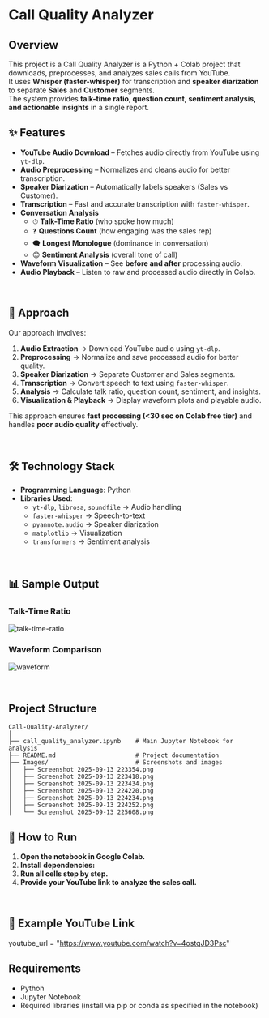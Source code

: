 # Call Quality Analyzer

## Overview
This project is a Call Quality Analyzer is a Python + Colab project that downloads, preprocesses, and analyzes sales calls from YouTube.  
It uses **Whisper (faster-whisper)** for transcription and **speaker diarization** to separate **Sales** and **Customer** segments.  
The system provides **talk-time ratio, question count, sentiment analysis, and actionable insights** in a single report.  

## ✨ Features  
- **YouTube Audio Download** – Fetches audio directly from YouTube using `yt-dlp`.  
- **Audio Preprocessing** – Normalizes and cleans audio for better transcription.  
- **Speaker Diarization** – Automatically labels speakers (Sales vs Customer).  
- **Transcription** – Fast and accurate transcription with `faster-whisper`.  
- **Conversation Analysis**  
  - ⏱ **Talk-Time Ratio** (who spoke how much)  
  - ❓ **Questions Count** (how engaging was the sales rep)  
  - 🗨 **Longest Monologue** (dominance in conversation)  
  - 😊 **Sentiment Analysis** (overall tone of call)  
- **Waveform Visualization** – See **before and after** processing audio.  
- **Audio Playback** – Listen to raw and processed audio directly in Colab.  

<br/>

## 🧠 Approach  
Our approach involves:  
1. **Audio Extraction** → Download YouTube audio using `yt-dlp`.  
2. **Preprocessing** → Normalize and save processed audio for better quality.  
3. **Speaker Diarization** → Separate Customer and Sales segments.  
4. **Transcription** → Convert speech to text using `faster-whisper`.  
5. **Analysis** → Calculate talk ratio, question count, sentiment, and insights.  
6. **Visualization & Playback** → Display waveform plots and playable audio.  

This approach ensures **fast processing (<30 sec on Colab free tier)** and handles **poor audio quality** effectively.  

<br/>

## 🛠️ Technology Stack  
- **Programming Language**: Python  
- **Libraries Used**:  
  - `yt-dlp`, `librosa`, `soundfile` → Audio handling  
  - `faster-whisper` → Speech-to-text  
  - `pyannote.audio` → Speaker diarization  
  - `matplotlib` → Visualization  
  - `transformers` → Sentiment analysis  

<br/>

## 📊 Sample Output  
### Talk-Time Ratio  
![talk-time-ratio](photos/talk_time_ratio.png)  

### Waveform Comparison  
![waveform](photos/waveform_comparison.png)  

<br/>

## Project Structure
```
Call-Quality-Analyzer/
│
├── call_quality_analyzer.ipynb    # Main Jupyter Notebook for analysis
├── README.md                      # Project documentation
├── Images/                        # Screenshots and images
│   ├── Screenshot 2025-09-13 223354.png
│   ├── Screenshot 2025-09-13 223418.png
│   ├── Screenshot 2025-09-13 223434.png
│   ├── Screenshot 2025-09-13 224220.png
│   ├── Screenshot 2025-09-13 224234.png
│   ├── Screenshot 2025-09-13 224252.png
│   └── Screenshot 2025-09-13 225608.png
```

## 🚀 How to Run
1. **Open the notebook in Google Colab.**
2. **Install dependencies:**
3. **Run all cells step by step.**
4. **Provide your YouTube link to analyze the sales call.**

<br/>

## 📌 Example YouTube Link
youtube_url = "https://www.youtube.com/watch?v=4ostqJD3Psc"

## Requirements
- Python
- Jupyter Notebook
- Required libraries (install via pip or conda as specified in the notebook)
